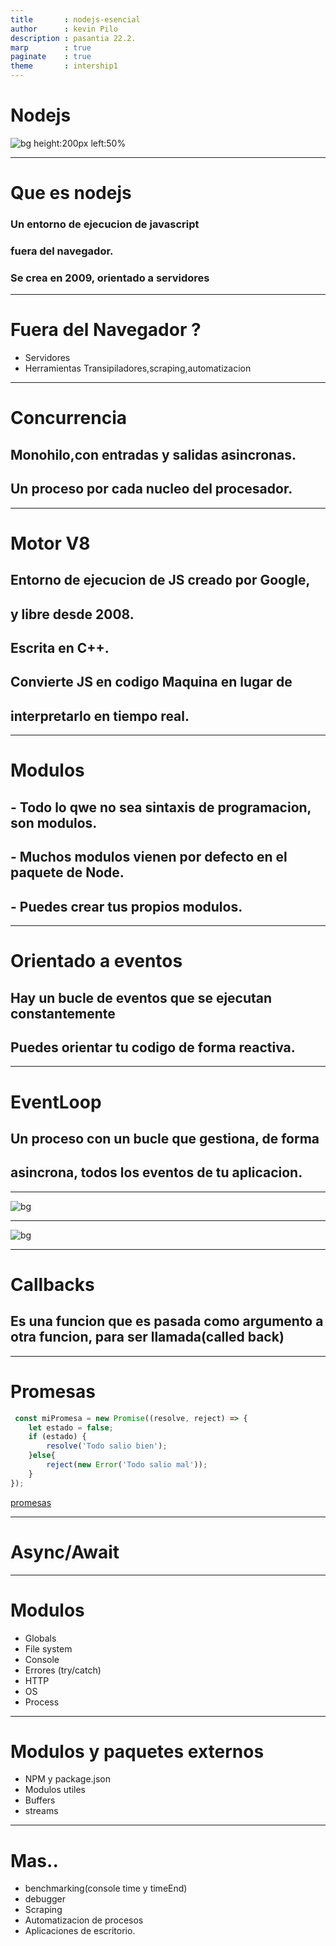 ```yaml
---
title       : nodejs-esencial
author      : kevin Pilo
description : pasantia 22.2.
marp        : true
paginate    : true
theme       : intership1 
---
```

# Nodejs 

![bg height:200px left:50% ](https://external-content.duckduckgo.com/iu/?u=https%3A%2F%2Fres.cloudinary.com%2Fpracticaldev%2Fimage%2Ffetch%2Fs--vrvqSDHx--%2Fc_imagga_scale%2Cf_auto%2Cfl_progressive%2Ch_420%2Cq_auto%2Cw_1000%2Fhttps%3A%2F%2Fdev-to-uploads.s3.amazonaws.com%2Fi%2Fs15ubgod56c7butyt7eu.jpg&f=1&nofb=1)





---
# Que es nodejs
### Un entorno de ejecucion de javascript
### fuera del navegador.
### Se crea en 2009, orientado a servidores




---
# Fuera del Navegador ?

- Servidores
- Herramientas
    Transipiladores,scraping,automatizacion



---


# Concurrencia

## Monohilo,con entradas y salidas asincronas.

## Un proceso por cada nucleo del procesador.







---
# Motor V8

## Entorno de ejecucion de JS creado por Google,
## y libre desde 2008.
## Escrita en C++.
## Convierte JS en codigo Maquina en lugar de 
## interpretarlo en tiempo real.



---

# Modulos

## - Todo lo qwe no sea sintaxis de programacion, son modulos.
## - Muchos modulos vienen por defecto en el paquete de Node.
## - Puedes crear tus propios modulos.






---
# Orientado a eventos

## Hay un bucle de eventos que se ejecutan constantemente
## Puedes orientar tu codigo de forma reactiva.




---
# EventLoop

## Un proceso con un bucle que gestiona, de forma
## asincrona, todos los eventos de tu aplicacion. 







---
![bg](https://external-content.duckduckgo.com/iu/?u=https%3A%2F%2Fi.imgur.com%2FRhSv95K.jpg&f=1&nofb=1)







---


![bg](https://external-content.duckduckgo.com/iu/?u=https%3A%2F%2Fwww.learnsimpli.com%2Fwp-content%2Fuploads%2F2019%2F09%2F1-6.png&f=1&nofb=1)





---
# Callbacks
## Es una funcion que es pasada como argumento a otra funcion, para ser llamada(called back) 

---
# Promesas

```javascript
 const miPromesa = new Promise((resolve, reject) => {
    let estado = false;
    if (estado) {
        resolve('Todo salio bien');
    }else{
        reject(new Error('Todo salio mal'));
    }
});

```

[promesas](../Resource/promesas.md)





---
# Async/Await
---
# Modulos
- Globals
- File system
- Console
- Errores (try/catch)
- HTTP
- OS
- Process
---
# Modulos y paquetes externos
- NPM y package.json
- Modulos utiles
- Buffers
- streams
---
# Mas..
- benchmarking(console time y timeEnd)
- debugger
- Scraping
- Automatizacion de procesos
- Aplicaciones de escritorio.






